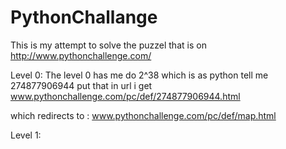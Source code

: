 # PythonChallange
This is my attempt to solve the puzzel that is on http://www.pythonchallenge.com/


Level 0:
 The level 0 has me do 2^38 which is as python tell me 274877906944
 put that in url i get www.pythonchallenge.com/pc/def/274877906944.html
 
 which redirects to : www.pythonchallenge.com/pc/def/map.html
 
 Level 1:
  
